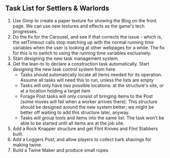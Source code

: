 ## Task List for Settlers & Warlords

1.  Use Gimp to create a paper texture for showing the Blog on the front page. We can use new textures and effects as the game's tech progresses.
2.  Do the fix for the Carousel, and see if that corrects the issue - which is, the setTimeout calls stop matching up with the normal running time variables when the user is looking at other webpages for a while. The fix for this is to switch to using the running time variables exclusively.
3.  Start designing the new task management system.
4.  Get the lean-to to declare a construction task automatically. Start designing the new task control system from here
    -   Tasks should automatically locate all items needed for its operation. Assume all tasks will need this to run, unless the lists are empty
    -   Tasks will only have two possible locations: at the structure's site, or at a location holding a target item
    -   Forage Post tasks will only consist of bringing items to the Post (some moves will fail when a worker arrives there). This structure should be designed around the new system better; we might be better off waiting to add this structure later, anyway.
    -   Tasks will group tools and items into the same list. The task won't be able to be started until all items are at the job site.
5.  Add a Rock Knapper structure and get Flint Knives and Flint Stabbers built.
6.  Add a Loggers Post, and allow players to collect bark shavings for making twine.
7.  Build a Twine Maker and produce small ropes
